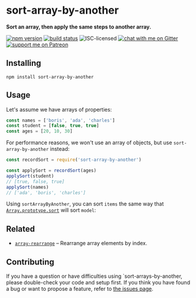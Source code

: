 # sort-array-by-another

**Sort an array, then apply the same steps to another array.**

[![npm version](https://img.shields.io/npm/v/sort-array-by-another.svg)](https://www.npmjs.com/package/sort-array-by-another)
[![build status](https://api.travis-ci.org/derhuerst/sort-array-by-another.svg?branch=master)](https://travis-ci.org/derhuerst/sort-array-by-another)
![ISC-licensed](https://img.shields.io/github/license/derhuerst/sort-array-by-another.svg)
[![chat with me on Gitter](https://img.shields.io/badge/chat%20with%20me-on%20gitter-512e92.svg)](https://gitter.im/derhuerst)
[![support me on Patreon](https://img.shields.io/badge/support%20me-on%20patreon-fa7664.svg)](https://patreon.com/derhuerst)


## Installing

```shell
npm install sort-array-by-another
```


## Usage

Let's assume we have arrays of properties:

```js
const names = ['boris', 'ada', 'charles']
const student = [false, true, true]
const ages = [20, 10, 30]
```

For performance reasons, we won't use an array of objects, but use `sort-array-by-another` instead:

```js
const recordSort = require('sort-array-by-another')

const applySort = recordSort(ages)
applySort(student)
// [true, false, true]
applySort(names)
// ['ada', 'boris', 'charles']
```

Using `sortArrayByAnother`, you can sort `items` the same way that [`Array.prototype.sort`](https://developer.mozilla.org/en-US/docs/Web/JavaScript/Reference/Global_Objects/Array/sort) will sort `model`:


## Related

- [`array-rearrange`](https://github.com/dfcreative/array-rearrange) – Rearrange array elements by index.


## Contributing

If you have a question or have difficulties using `sort-arrays-by-another, please double-check your code and setup first. If you think you have found a bug or want to propose a feature, refer to [the issues page](https://github.com/derhuerst/sort-array-by-another/issues).
